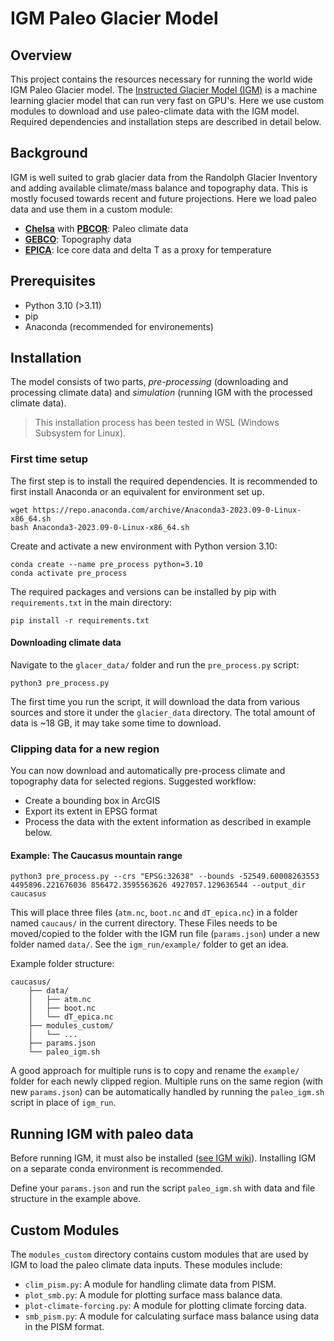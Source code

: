 # IGM Paleo Glacier Model

## Overview
This project contains the resources necessary for running the world wide IGM Paleo Glacier  model. The [Instructed Glacier Model (IGM)](https://github.com/jouvetg/igm) is a machine learning glacier model that can run very fast on GPU's. Here we use custom modules to download and use paleo-climate data with the IGM model. Required dependencies and installation steps are described in detail below.
## Background
IGM is well suited to grab glacier data from the Randolph Glacier Inventory and adding available climate/mass balance and topography data. This is mostly focused towards recent and  future projections. Here we load paleo data and use them in a custom module:   
- [**Chelsa**](https://chelsa-climate.org) with [**PBCOR**](https://www.gloh2o.org/pbcor/): Paleo climate data
- [**GEBCO**](https://www.gebco.net/): Topography data
- [**EPICA**](https://doi.pangaea.de/10.1594/PANGAEA.683655): Ice core data and delta T as a proxy for temperature
## Prerequisites
- Python 3.10 (>3.11)
- pip
- Anaconda (recommended for environements)
## Installation
The model consists of two parts, *pre-processing* (downloading and processing climate data) and *simulation* (running IGM with the processed climate data).

>This installation process has been tested in WSL (Windows Subsystem for Linux).
### First time setup 
The first step is to install the required dependencies. It is recommended to first install Anaconda or an equivalent for environment set up. 

```shell
wget https://repo.anaconda.com/archive/Anaconda3-2023.09-0-Linux-x86_64.sh
bash Anaconda3-2023.09-0-Linux-x86_64.sh
```

Create and activate a new environment with Python version 3.10:
``` 
conda create --name pre_process python=3.10
conda activate pre_process
```

The required packages and versions can be installed by pip with `requirements.txt` in the main directory:
```shell
pip install -r requirements.txt
```

#### Downloading climate data
Navigate to the `glacer_data/` folder and run the `pre_process.py` script:
```shell
python3 pre_process.py
```

The first time you run the script, it will download the data from various sources and store it under the `glacier_data` directory. The total amount of data is ~18 GB, it may take some time to download. 
### Clipping data for a new region
You can now download and automatically pre-process climate and topography data for selected regions. Suggested workflow:
- Create a bounding box in ArcGIS
- Export its extent in EPSG format
- Process the data with the extent information as described in example below.
#### Example: The Caucasus mountain range
```shell
python3 pre_process.py --crs "EPSG:32638" --bounds -52549.60008263553 4495896.221676036 856472.3595563626 4927057.129636544 --output_dir caucasus
```

This will place three files (`atm.nc`, `boot.nc` and `dT_epica.nc`) in a folder named `caucaus/` in the current directory. These Files needs to be moved/copied to the folder with the IGM run file (`params.json`) under a new folder named `data/`. See the `igm_run/example/` folder to get an idea. 

Example folder structure:
```directory 
caucasus/ 
	├── data/  
	│	├── atm.nc
	│	├── boot.nc
	│	└── dT_epica.nc
	├── modules_custom/
	│   └── ...
	├── params.json
	└── paleo_igm.sh
```

A good approach for multiple runs is to copy and rename the `example/` folder for each newly clipped region. Multiple runs on the same region (with new `params.json`) can be automatically handled by running the `paleo_igm.sh` script in place of `igm_run`.
## Running IGM with paleo data
Before running IGM, it must also be installed ([see IGM wiki](https://github.com/jouvetg/igm/wiki/1.-Installation)). Installing IGM on a separate conda environment is recommended. 

Define your `params.json` and run the script `paleo_igm.sh` with data and file structure in the example above.

## Custom Modules
The `modules_custom` directory contains custom modules that are used by IGM to load the paleo climate data inputs. These modules include:
- `clim_pism.py`: A module for handling climate data from PISM.
- `plot_smb.py`: A module for plotting surface mass balance data.
- `plot-climate-forcing.py`: A module for plotting climate forcing data.
- `smb_pism.py`: A module for calculating surface mass balance using data in the PISM format.
